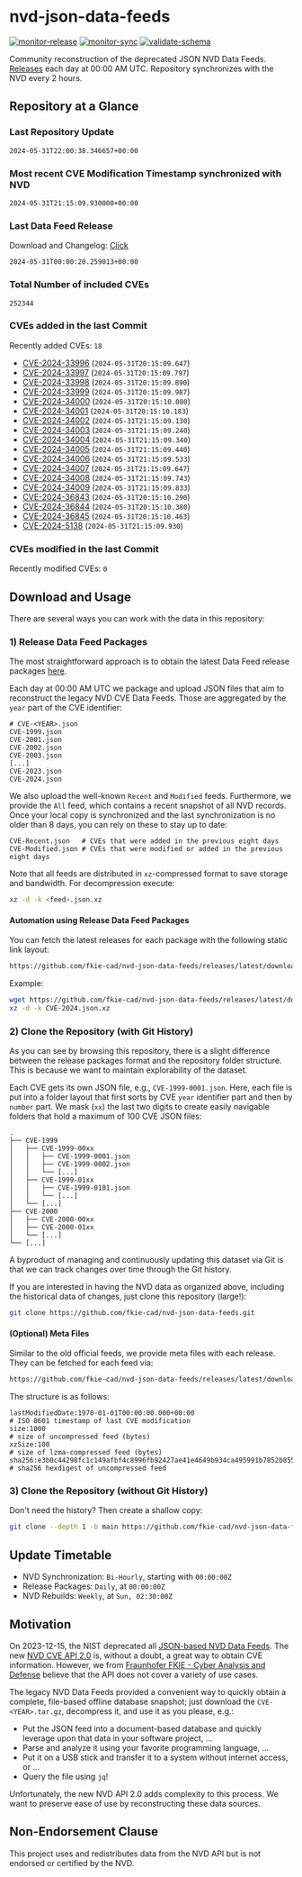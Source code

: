 # nvd-json-data-feeds

[![monitor-release](https://github.com/fkie-cad/nvd-json-data-feeds/actions/workflows/monitor_release.yml/badge.svg)](https://github.com/fkie-cad/nvd-json-data-feeds/actions/workflows/monitor_release.yml)
[![monitor-sync](https://github.com/fkie-cad/nvd-json-data-feeds/actions/workflows/monitor_sync.yml/badge.svg)](https://github.com/fkie-cad/nvd-json-data-feeds/actions/workflows/monitor_sync.yml)
[![validate-schema](https://github.com/fkie-cad/nvd-json-data-feeds/actions/workflows/validate_schema.yml/badge.svg)](https://github.com/fkie-cad/nvd-json-data-feeds/actions/workflows/validate_schema.yml)

Community reconstruction of the deprecated JSON NVD Data Feeds.
[Releases](https://github.com/fkie-cad/nvd-json-data-feeds/releases/latest) each day at 00:00 AM UTC.
Repository synchronizes with the NVD every 2 hours.

## Repository at a Glance

### Last Repository Update

```plain
2024-05-31T22:00:38.346657+00:00
```

### Most recent CVE Modification Timestamp synchronized with NVD

```plain
2024-05-31T21:15:09.930000+00:00
```

### Last Data Feed Release

Download and Changelog: [Click](https://github.com/fkie-cad/nvd-json-data-feeds/releases/latest)

```plain
2024-05-31T00:00:20.259013+00:00
```

### Total Number of included CVEs

```plain
252344
```

### CVEs added in the last Commit

Recently added CVEs: `18`

- [CVE-2024-33996](CVE-2024/CVE-2024-339xx/CVE-2024-33996.json) (`2024-05-31T20:15:09.647`)
- [CVE-2024-33997](CVE-2024/CVE-2024-339xx/CVE-2024-33997.json) (`2024-05-31T20:15:09.797`)
- [CVE-2024-33998](CVE-2024/CVE-2024-339xx/CVE-2024-33998.json) (`2024-05-31T20:15:09.890`)
- [CVE-2024-33999](CVE-2024/CVE-2024-339xx/CVE-2024-33999.json) (`2024-05-31T20:15:09.987`)
- [CVE-2024-34000](CVE-2024/CVE-2024-340xx/CVE-2024-34000.json) (`2024-05-31T20:15:10.080`)
- [CVE-2024-34001](CVE-2024/CVE-2024-340xx/CVE-2024-34001.json) (`2024-05-31T20:15:10.183`)
- [CVE-2024-34002](CVE-2024/CVE-2024-340xx/CVE-2024-34002.json) (`2024-05-31T21:15:09.130`)
- [CVE-2024-34003](CVE-2024/CVE-2024-340xx/CVE-2024-34003.json) (`2024-05-31T21:15:09.240`)
- [CVE-2024-34004](CVE-2024/CVE-2024-340xx/CVE-2024-34004.json) (`2024-05-31T21:15:09.340`)
- [CVE-2024-34005](CVE-2024/CVE-2024-340xx/CVE-2024-34005.json) (`2024-05-31T21:15:09.440`)
- [CVE-2024-34006](CVE-2024/CVE-2024-340xx/CVE-2024-34006.json) (`2024-05-31T21:15:09.533`)
- [CVE-2024-34007](CVE-2024/CVE-2024-340xx/CVE-2024-34007.json) (`2024-05-31T21:15:09.647`)
- [CVE-2024-34008](CVE-2024/CVE-2024-340xx/CVE-2024-34008.json) (`2024-05-31T21:15:09.743`)
- [CVE-2024-34009](CVE-2024/CVE-2024-340xx/CVE-2024-34009.json) (`2024-05-31T21:15:09.833`)
- [CVE-2024-36843](CVE-2024/CVE-2024-368xx/CVE-2024-36843.json) (`2024-05-31T20:15:10.290`)
- [CVE-2024-36844](CVE-2024/CVE-2024-368xx/CVE-2024-36844.json) (`2024-05-31T20:15:10.380`)
- [CVE-2024-36845](CVE-2024/CVE-2024-368xx/CVE-2024-36845.json) (`2024-05-31T20:15:10.463`)
- [CVE-2024-5138](CVE-2024/CVE-2024-51xx/CVE-2024-5138.json) (`2024-05-31T21:15:09.930`)


### CVEs modified in the last Commit

Recently modified CVEs: `0`



## Download and Usage

There are several ways you can work with the data in this repository:

### 1) Release Data Feed Packages

The most straightforward approach is to obtain the latest Data Feed release packages [here](https://github.com/fkie-cad/nvd-json-data-feeds/releases/latest).

Each day at 00:00 AM UTC we package and upload JSON files that aim to reconstruct the legacy NVD CVE Data Feeds.
Those are aggregated by the `year` part of the CVE identifier:

```
# CVE-<YEAR>.json
CVE-1999.json
CVE-2001.json
CVE-2002.json
CVE-2003.json
[...]
CVE-2023.json
CVE-2024.json
```

We also upload the well-known `Recent` and `Modified` feeds.
Furthermore, we provide the `All` feed, which contains a recent snapshot of all NVD records.
Once your local copy is synchronized and the last synchronization is no older than 8 days, you can rely on these to stay up to date:

```plain
CVE-Recent.json   # CVEs that were added in the previous eight days
CVE-Modified.json # CVEs that were modified or added in the previous eight days
```

Note that all feeds are distributed in `xz`-compressed format to save storage and bandwidth.
For decompression execute:

```sh
xz -d -k <feed>.json.xz
```

#### Automation using Release Data Feed Packages

You can fetch the latest releases for each package with the following static link layout:

```sh
https://github.com/fkie-cad/nvd-json-data-feeds/releases/latest/download/CVE-<YEAR>.json.xz
```

Example:

```sh
wget https://github.com/fkie-cad/nvd-json-data-feeds/releases/latest/download/CVE-2024.json.xz
xz -d -k CVE-2024.json.xz
```

### 2) Clone the Repository (with Git History)

As you can see by browsing this repository, there is a slight difference between the release packages format and the repository folder structure.
This is because we want to maintain explorability of the dataset.

Each CVE gets its own JSON file, e.g., `CVE-1999-0001.json`.
Here, each file is put into a folder layout that first sorts by CVE `year` identifier part and then by `number` part.
We mask (`xx`) the last two digits to create easily navigable folders that hold a maximum of 100 CVE JSON files:

```plain
.
├── CVE-1999
│   ├── CVE-1999-00xx
│   │   ├── CVE-1999-0001.json
│   │   ├── CVE-1999-0002.json
│   │   └── [...]
│   ├── CVE-1999-01xx
│   │   ├── CVE-1999-0101.json
│   │   └── [...]
│   └── [...]
├── CVE-2000
│   ├── CVE-2000-00xx
│   ├── CVE-2000-01xx
│   └── [...]
└── [...]
```

A byproduct of managing and continuously updating this dataset via Git is that we can track changes over time through the Git history.

If you are interested in having the NVD data as organized above, including the historical data of changes, just clone this repository (large!):

```sh
git clone https://github.com/fkie-cad/nvd-json-data-feeds.git
```

#### (Optional) Meta Files

Similar to the old official feeds, we provide meta files with each release. They can be fetched for each feed via:

```sh
https://github.com/fkie-cad/nvd-json-data-feeds/releases/latest/download/CVE-<YEAR>.meta
```

The structure is as follows:

```plain
lastModifiedDate:1970-01-01T00:00:00.000+00:00                          # ISO 8601 timestamp of last CVE modification
size:1000                                                               # size of uncompressed feed (bytes)
xzSize:100                                                              # size of lzma-compressed feed (bytes)
sha256:e3b0c44298fc1c149afbf4c8996fb92427ae41e4649b934ca495991b7852b855 # sha256 hexdigest of uncompressed feed
```

### 3) Clone the Repository (without Git History)

Don't need the history? Then create a shallow copy:

```sh
git clone --depth 1 -b main https://github.com/fkie-cad/nvd-json-data-feeds.git
```


## Update Timetable

* NVD Synchronization: `Bi-Hourly`, starting with `00:00:00Z`
* Release Packages: `Daily`, at `00:00:00Z`
* NVD Rebuilds: `Weekly`, at `Sun, 02:30:00Z`


## Motivation

On 2023-12-15, the NIST deprecated all [JSON-based NVD Data Feeds](https://nvd.nist.gov/vuln/data-feeds#divRetirementBanner-1).
The new [NVD CVE API 2.0](https://nvd.nist.gov/developers/vulnerabilities) is, without a doubt, a great way to obtain CVE information.
However, we from [Fraunhofer FKIE - Cyber Analysis and Defense](https://www.fkie.fraunhofer.de/en/departments/cad.html) believe that the API does not cover a variety of use cases.

The legacy NVD Data Feeds provided a convenient way to quickly obtain a complete, file-based offline database snapshot; just download the `CVE-<YEAR>.tar.gz`, decompress it, and use it as you please, e.g.:

- Put the JSON feed into a document-based database and quickly leverage upon that data in your software project, ...
- Parse and analyze it using your favorite programming language, ...
- Put it on a USB stick and transfer it to a system without internet access, or ...
- Query the file using `jq`!

Unfortunately, the new NVD API 2.0 adds complexity to this process.
We want to preserve ease of use by reconstructing these data sources.

## Non-Endorsement Clause

This project uses and redistributes data from the NVD API but is not endorsed or certified by the NVD.